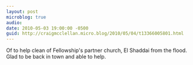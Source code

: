 ```yaml
---
layout: post
microblog: true
audio: 
date: 2010-05-03 19:00:00 -0500
guid: http://craigmcclellan.micro.blog/2010/05/04/t13366005801.html
---
```

Of to help clean of Fellowship's partner church, El Shaddai from the flood. Glad to be back in town and able to help.
